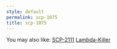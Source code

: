 ```yaml
---
style: default
permalink: scp-1075
title: scp-1075
---
```

You may also like:
[SCP-2111](http://scp-wiki.net/scp-2111)
[Lambda-Killer](http://scp-wiki.net/lambda-killer)